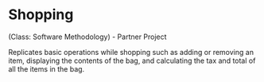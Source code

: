 # Shopping
(Class: Software Methodology) - Partner Project

Replicates basic operations while shopping such as adding or removing an item, displaying the contents of the bag, and calculating the tax and total of all the items in the bag.
